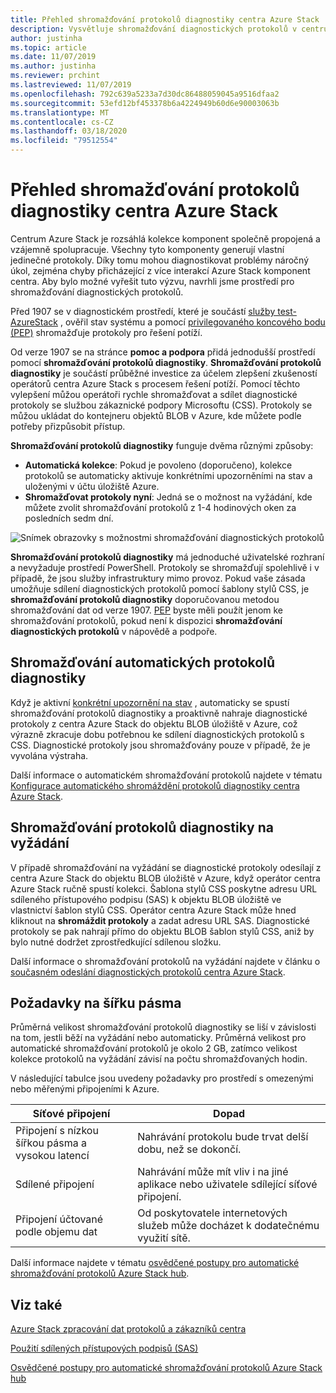 ```yaml
---
title: Přehled shromažďování protokolů diagnostiky centra Azure Stack
description: Vysvětluje shromažďování diagnostických protokolů v centru Azure Stack Help a podpora, včetně kolekce na vyžádání a automatického shromažďování protokolů.
author: justinha
ms.topic: article
ms.date: 11/07/2019
ms.author: justinha
ms.reviewer: prchint
ms.lastreviewed: 11/07/2019
ms.openlocfilehash: 792c639a5233a7d30dc86488059045a9516dfaa2
ms.sourcegitcommit: 53efd12bf453378b6a4224949b60d6e90003063b
ms.translationtype: MT
ms.contentlocale: cs-CZ
ms.lasthandoff: 03/18/2020
ms.locfileid: "79512554"
---
```

# <a name="overview-of-azure-stack-hub-diagnostic-log-collection"></a>Přehled shromažďování protokolů diagnostiky centra Azure Stack 

Centrum Azure Stack je rozsáhlá kolekce komponent společně propojená a vzájemně spolupracuje. Všechny tyto komponenty generují vlastní jedinečné protokoly. Díky tomu mohou diagnostikovat problémy náročný úkol, zejména chyby přicházející z více interakcí Azure Stack komponent centra. Aby bylo možné vyřešit tuto výzvu, navrhli jsme prostředí pro shromažďování diagnostických protokolů. 

Před 1907 se v diagnostickém prostředí, které je součástí [služby test-AzureStack](azure-stack-diagnostic-test.md) , ověřil stav systému a pomocí [privilegovaného koncového bodu (PEP)](azure-stack-get-azurestacklog.md) shromažďuje protokoly pro řešení potíží. 

Od verze 1907 se na stránce **pomoc a podpora** přidá jednodušší prostředí pomocí **shromažďování protokolů diagnostiky**. 
**Shromažďování protokolů diagnostiky** je součástí průběžné investice za účelem zlepšení zkušeností operátorů centra Azure Stack s procesem řešení potíží. Pomocí těchto vylepšení můžou operátoři rychle shromažďovat a sdílet diagnostické protokoly se službou zákaznické podpory Microsoftu (CSS). Protokoly se můžou ukládat do kontejneru objektů BLOB v Azure, kde můžete podle potřeby přizpůsobit přístup.    
   
**Shromažďování protokolů diagnostiky** funguje dvěma různými způsoby:

- **Automatická kolekce**: Pokud je povoleno (doporučeno), kolekce protokolů se automaticky aktivuje konkrétními upozorněními na stav a uloženými v účtu úložiště Azure.
- **Shromažďovat protokoly nyní**: Jedná se o možnost na vyžádání, kde můžete zvolit shromažďování protokolů z 1-4 hodinových oken za posledních sedm dní.

![Snímek obrazovky s možnostmi shromažďování diagnostických protokolů](media/azure-stack-automatic-log-collection/azure-stack-log-collection-overview.png)

**Shromažďování protokolů diagnostiky** má jednoduché uživatelské rozhraní a nevyžaduje prostředí PowerShell. Protokoly se shromažďují spolehlivě i v případě, že jsou služby infrastruktury mimo provoz.
Pokud vaše zásada umožňuje sdílení diagnostických protokolů pomocí šablony stylů CSS, je **shromažďování protokolů diagnostiky** doporučovanou metodou shromažďování dat od verze 1907. [PEP](azure-stack-get-azurestacklog.md) byste měli použít jenom ke shromažďování protokolů, pokud není k dispozici **shromažďování diagnostických protokolů** v nápovědě a podpoře.

## <a name="automatic-diagnostic-log-collection"></a>Shromažďování automatických protokolů diagnostiky 

Když je aktivní [konkrétní upozornění na stav](azure-stack-configure-automatic-diagnostic-log-collection-tzl.md#proactive-diagnostic-log-collection-alerts) , automaticky se spustí shromažďování protokolů diagnostiky a proaktivně nahraje diagnostické protokoly z centra Azure Stack do objektu BLOB úložiště v Azure, což výrazně zkracuje dobu potřebnou ke sdílení diagnostických protokolů s CSS. Diagnostické protokoly jsou shromažďovány pouze v případě, že je vyvolána výstraha.  

Další informace o automatickém shromažďování protokolů najdete v tématu [Konfigurace automatického shromáždění protokolů diagnostiky centra Azure Stack](azure-stack-configure-automatic-diagnostic-log-collection-tzl.md).

## <a name="on-demand-diagnostic-log-collection"></a>Shromažďování protokolů diagnostiky na vyžádání

V případě shromažďování na vyžádání se diagnostické protokoly odesílají z centra Azure Stack do objektu BLOB úložiště v Azure, když operátor centra Azure Stack ručně spustí kolekci.
Šablona stylů CSS poskytne adresu URL sdíleného přístupového podpisu (SAS) k objektu BLOB úložiště ve vlastnictví šablon stylů CSS. Operátor centra Azure Stack může hned kliknout na **shromáždit protokoly** a zadat adresu URL SAS. Diagnostické protokoly se pak nahrají přímo do objektu BLOB šablon stylů CSS, aniž by bylo nutné dodržet zprostředkující sdílenou složku. 

Další informace o shromažďování protokolů na vyžádání najdete v článku o [současném odeslání diagnostických protokolů centra Azure Stack](azure-stack-configure-on-demand-diagnostic-log-collection-portal-tzl.md).

## <a name="bandwidth-considerations"></a>Požadavky na šířku pásma

Průměrná velikost shromažďování protokolů diagnostiky se liší v závislosti na tom, jestli běží na vyžádání nebo automaticky. Průměrná velikost pro automatické shromažďování protokolů je okolo 2 GB, zatímco velikost kolekce protokolů na vyžádání závisí na počtu shromažďovaných hodin. 

V následující tabulce jsou uvedeny požadavky pro prostředí s omezenými nebo měřenými připojeními k Azure.

| Síťové připojení | Dopad |
|--------------------|--------|
| Připojení s nízkou šířkou pásma a vysokou latencí | Nahrávání protokolu bude trvat delší dobu, než se dokončí. | 
| Sdílené připojení | Nahrávání může mít vliv i na jiné aplikace nebo uživatele sdílející síťové připojení. |
| Připojení účtované podle objemu dat | Od poskytovatele internetových služeb může docházet k dodatečnému využití sítě. |

Další informace najdete v tématu [osvědčené postupy pro automatické shromažďování protokolů Azure Stack hub](azure-stack-best-practices-automatic-diagnostic-log-collection.md).

## <a name="see-also"></a>Viz také

[Azure Stack zpracování dat protokolů a zákazníků centra](https://docs.microsoft.com/azure-stack/operator/azure-stack-data-collection)

[Použití sdílených přístupových podpisů (SAS)](https://docs.microsoft.com/azure/storage/common/storage-dotnet-shared-access-signature-part-1)

[Osvědčené postupy pro automatické shromažďování protokolů Azure Stack hub](azure-stack-best-practices-automatic-diagnostic-log-collection.md)
